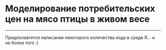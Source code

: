 # Моделирование потребительских цен на мясо птицы в живом весе
--------
Предполаагется написание некоторого количества кода в среде R...
и не более того :)
